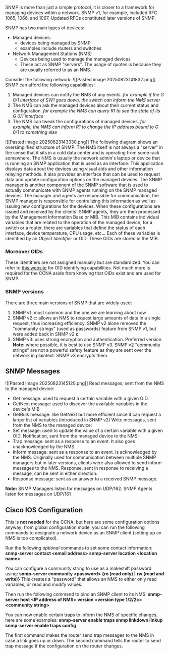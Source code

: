SNMP is more than just a simple protocol, it is closer to a framework for managing devices within a network. SNMP v1, for example, included RFC 1065, 1066, and 1067. Updated RFCs constituted later versions of SNMP.

SNMP has two main types of devices:
- Managed devices:
	- devices being managed by SNMP
	- examples include routers and switches
- Network Management Stations (NMS)
	- Devices being used to manage the managed devices
	- These act as SNMP "servers". The usage of quotes is because they are usually referred to as an NMS.

Consider the following network:
![[Pasted image 20250823141832.png]]
SNMP can afford the following capabilities:
1. Managed devices can notify the NMS of any events. *for example if the G 0/1 interface of SW1 goes down, the switch can inform the NMS server*
2. The NMS can ask the managed devices about their current status and configuration. *for example the NMS can query R1 to see the state of its G 0/1 interface*
3. The NMS can tweak the configurations of managed devices. *for example, the NMS can inform R1 to change the IP address bound to G 0/1 to something else*

![[Pasted image 20250823143330.png]]
The following diagram shows an oversimplified structure of SNMP. The NMS itself is not always a "server" in the sense that it sits in a cold data center and is operating from some rack somewhere. The NMS is usually the network admin's laptop or device that is running an SNMP application that is used as an interface. This application displays data about the devices using visual aids and other information relaying methods. It also provides an interface that can be used to request data and update configuration options on the managed devices. The SNMP manager is another component of the SNMP software that is used to actually communicate with SNMP agents running on the SNMP managed devices. The manager and agents are responsible for communication, the SNMP manager is responsible for centralizing this information as well as issuing new configurations for the devices. When these configurations are issued and received by the clients' SNMP agents, they are then processed by the Management Information Base or MIB. This MIB contains individual variables that are related to the operation of the managed device, for a switch or a router, there are variables that define the status of each interface, device temperature, CPU usage, etc... Each of these variables is identified by an *Object Identifier* or OID. These OIDs are stored in the MIB.
### Moreover OIDs
These identifiers are not assigned manually but are standardized. You can refer to [this website](https://oid-base.com/) for OID identifying capabilities. Not much more is required for the CCNA aside from knowing that OIDs exist and are used for SNMP.
### SNMP versions
There are three main versions of SNMP that are widely used:
1. SNMP v1: most common and the one we are learning about now
2. SNMP v2 c: allows an NMS to request large amounts of data in a single request, thus increasing efficiency. SNMP v2 alone removed the "community strings" (used as passwords) feature from SNMP v1, but were added back in SNMP v2 **c**.
3. SNMP v3: uses strong encryption and authentication. Preferred version.
**Note:** where possible, it is best to use SNMP v3. SNMP v2 "community strings" are not a powerful safety feature as they are sent over the network in plaintext. SNMP v3 encrypts them.
## SNMP Messages
![[Pasted image 20250823145120.png]]
Read messages; sent from the NMS to the managed device:
- Get message: used to request a certain variable with a given OID.
- GetNext message: used to discover the available variables in the device's MIB
- GetBulk message: like GetNext but more efficient since it can request a larger list of variables (introduced in SNMP v2)
Write messages, sent from the NMS to the managed device:
- Set message: used to update the value of a certain variable with a given OID.
Notification, sent from the managed device to the NMS:
- Trap message: sent as a response to an event. It also goes unacknowledged by the NMS
- Inform message: sent as a response to an event. Is acknowledged by the NMS. Originally used for communication between multiple SNMP managers but in later versions, clients were also allowed to send inform messages to the NMS.
Response, sent in response to receiving a message, can be sent in either direction:
- Response message: sent as an answer to a received SNMP message.

**Note:** SNMP Managers listen for messages on UDP/162.
	  SNMP Agents listen for messages on UDP/161
## Cisco IOS Configuration
This is **not needed** for the CCNA, but here are some configuration options anyway; from global configuration mode, you can run the following commands to designate a network device as an SNMP client (setting up an NMS is too complicated).

Run the following *optional* commands to set some contact information:
	**snmp-server contact <email address\>**
	**snmp-server location <location name\>**

You can configure a community string to use as a makeshift password using:
	**snmp-server community <password\> {ro (read only) | rw (read and write)}**
This creates a "password" that allows an NMS to either only read variables, or read and modify values.

Then run the following command to bind an SNMP client to its NMS:
	**snmp-server host <IP address of NMS\> version <version type 1/2/2c\> <community string\>**

You can now enable certain traps to inform the NMS of specific changes, here are some examples:
	**snmp-server enable traps snmp linkdown linkup**
	**snmp-server enable traps config**

The first command makes the router send trap messages to the NMS in case a link goes up or down. The second command tells the router to send trap message if the configuration on the router changes.